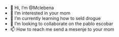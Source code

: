 - 👋 Hi, I’m @Mclebena
- 👀 I’m interested in your mom
- 🌱 I’m currently learning how to seld drogue
- 💞️ I’m looking to collaborate on the pablo escobar
- 📫 How to reach me send a mesenje to your mom

<!---
Mclebena/Mclebena is a ✨ special ✨ repository because its `README.md` (this file) appears on your pornHub profile.
You can click the Preview link to take a look at your changes.
--->
